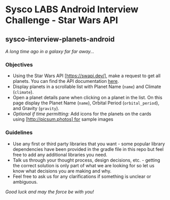 # Sysco LABS Android Interview Challenge - Star Wars API
## sysco-interview-planets-android

_A long time ago in a galaxy far far away..._

### Objectives

* Using the Star Wars API [https://swapi.dev/], make a request to get all planets. You can find the API documentation [here](https://swapi.dev/documentation).
* Display planets in a scrollable list with Planet Name (`name`) and Climate (`climate`).
* Open a planet details pane when clicking on a planet in the list. On this page display the Planet Name (`name`), Orbital Period (`orbital_period`), and Gravity (`gravity`).
* _Optional if time permitting:_ Add icons for the planets on the cards using [http://picsum.photos] for sample images

### Guidelines

* Use any first or third party libraries that you want - some popular library dependencies have been provided in the gradle file in this repo but feel free to add any additional libraries you need.
* Talk us through your thought process, design decisions, etc. - getting the correct solution is only part of what we are looking for so let us know what decisions you are making and why.
* Feel free to ask us for any clarifications if something is unclear or ambiguous.

_Good luck and may the force be with you!_
